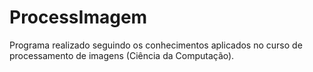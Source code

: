 # ProcessImagem
Programa realizado seguindo os conhecimentos aplicados no curso de processamento de imagens (Ciência da Computação).
